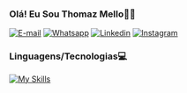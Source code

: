 
### Olá! Eu Sou Thomaz Mello🤚🏼

[![E-mail](https://img.shields.io/badge/Gmail-D14836?style=for-the-badge&logo=gmail&logoColor=white)](https://www.linkedin.com/in/thomaz-feitosa-de-mello-76a9a5294/)
[![Whatsapp](https://img.shields.io/badge/WhatsApp-25D366?style=for-the-badge&logo=whatsapp&logoColor=white)](https://api.whatsapp.com/send?phone=5512987072463)
[![Linkedin](https://img.shields.io/badge/LinkedIn-0077B5?style=for-the-badge&logo=linkedin&logoColor=white)](https://www.linkedin.com/in/thomaz-feitosa-de-mello-76a9a5294/)
[![Instagram](https://img.shields.io/badge/Instagram-E4405F?style=for-the-badge&logo=instagram&logoColor=white)](https://www.instagram.com/thomaz_mellux)

### Linguagens/Tecnologias💻

[![My Skills](https://skillicons.dev/icons?i=html,css,js,react,py,flask,nodejs,mongodb,mysql,vite,bootstrap,vscode,blender)](https://skillicons.dev)
